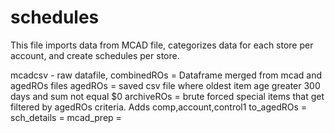 # schedules

This file imports data from MCAD file, categorizes data for each store per account, and create schedules per store.  


mcadcsv - raw datafile,
combinedROs = Dataframe merged from mcad and agedROs files
agedROs = saved csv file where oldest item age greater 300 days and sum not equal $0
archiveROs = brute forced special items that get filtered by agedROs criteria. Adds comp,account,control1 
to_agedROs = 
sch_details = 
mcad_prep = 








